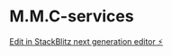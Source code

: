 # M.M.C-services

[Edit in StackBlitz next generation editor ⚡️](https://stackblitz.com/~/github.com/Admilcio/M.M.C-services)